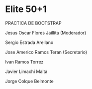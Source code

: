 # Elite 50+1
PRACTICA DE BOOTSTRAP

Jesus Oscar Flores Jaillita (Moderador)

Sergio Estrada Arellano

Jose Americo Ramos Teran (Secretario)

Ivan Ramos Torrez 

Javier Limachi Maita 

Jorge Colque Belmonte
